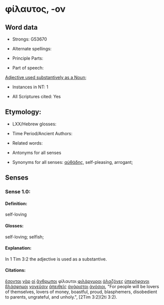 # φίλαυτος, -ον 

<!-- Status: S2=NeedsFinalCheck -->
<!-- Lexica used for edits: BDAG, FFM, LN, A-S -->

## Word data

* Strongs: G53670

* Alternate spellings:

* Principle Parts: 

* Part of speech: 

[Adjective used substantively as a Noun](http://ugg.readthedocs.io/en/latest/noun_substantive_adj.html); 

* Instances in NT: 1

* All Scriptures cited: Yes

## Etymology: 

* LXX/Hebrew glosses: 

* Time Period/Ancient Authors: 

* Related words: 

* Antonyms for all senses

* Synonyms for all senses: 
[αὐθάδης](../G08290/01.md), self-pleasing, arrogant;

## Senses 

### Sense 1.0:

#### Definition: 

self-loving

#### Glosses:

self-loving; selfish;

#### Explanation:

In 1 Tim 3:2 the adjective is used as a substantive.

#### Citations:

[ἔσονται](../G99999/01.md) [γὰρ](../G10630/01.md) [οἱ](../G35880/01.md) [ἄνθρωποι](../G04440/01.md) φίλαυτοι [φιλάργυροι](../G53660/01.md) [ἀλαζόνες](../G02130/01.md) [ὑπερήφανοι](../G52440/01.md) [βλάσφημοι](../G09890/01.md) [γονεῦσιν](../G11180/01.md) [ἀπειθεῖς](../G05450/01.md) [ἀχάριστοι](../G08840/01.md) [ἀνόσιοι](../G04620/01.md), "For people will be lovers of themselves, lovers of money, boastful, proud, blasphemers, disobedient to parents, ungrateful, and unholy.", [2Tim 3:2](2ti 3:2). 
